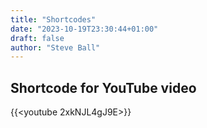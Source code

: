 ```yaml
---
title: "Shortcodes"
date: "2023-10-19T23:30:44+01:00"
draft: false
author: "Steve Ball"
---
```

## Shortcode for YouTube video
{{<youtube 2xkNJL4gJ9E>}}